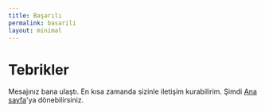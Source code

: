 ```yaml
---
title: Başarılı
permalink: basarili
layout: minimal
---
```


# Tebrikler

Mesajınız bana ulaştı. En kısa zamanda sizinle iletişim kurabilirim. Şimdi [Ana sayfa](http://burakbozteke.tk/)'ya dönebilirsiniz.